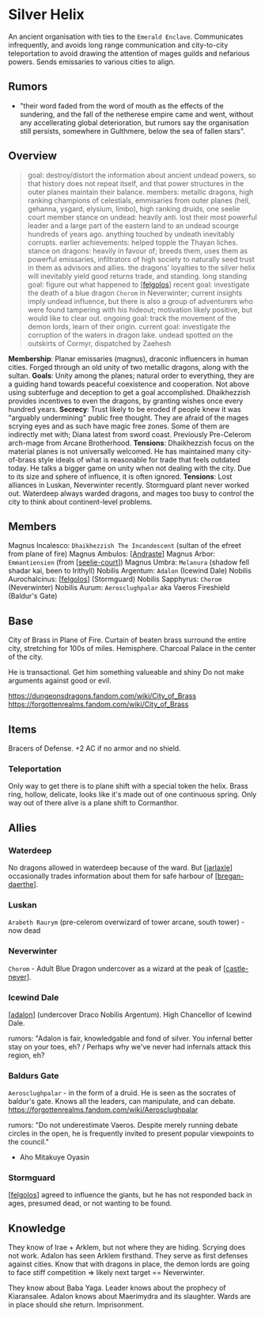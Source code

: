 # Silver Helix
An ancient organisation with ties to the `Emerald Enclave`. Communicates infrequently, and avoids long range communication and city-to-city teleportation to avoid drawing the attention of mages guilds and nefarious powers. Sends emissaries to various cities to align.

## Rumors
- "their word faded from the word of mouth as the effects of the sundering, and the fall of the netherese empire came and went, without any accellerating global deterioration, but rumors say the organisation still persists, somewhere in Gulthmere, below the sea of fallen stars".

## Overview
> goal: destroy/distort the information about ancient undead powers, so that history does not repeat itself, and that power structures in the outer planes maintain their balance.
> members: metallic dragons, high ranking champions of celestials, emmisaries from outer planes (hell, gehanna, ysgard, elysium, limbo), high ranking druids, one seelie court member
> stance on undead: heavily anti. lost their most powerful leader and a large part of the eastern land to an undead scourge hundreds of years ago. anything touched by undeath inevitably corrupts.
> earlier achievements: helped topple the Thayan liches.
> stance on dragons: heavily in favour of; breeds them, uses them as powerful emissaries, infiltrators of high society to naturally seed trust in them as advisors and allies. the dragons' loyalties to the silver helix will inevitably yield good returns trade, and standing.
> long standing goal: figure out what happened to [[felgolos]]
> recent goal: investigate the death of a blue dragon `Chorom` in Neverwinter; current insights imply undead influence, but there is also a group of adventurers who were found tampering with his hideout; motivation likely positive, but would like to clear out.
> ongoing goal: track the movement of the demon lords, learn of their origin.
> current goal: investigate the corruption of the waters in dragon lake. undead spotted on the outskirts of Cormyr, dispatched by Zaehesh

**Membership**: Planar emissaries (magnus), draconic influencers in human cities. Forged through an old unity of two metallic dragons, along with the sultan.
**Goals**: Unity among the planes; natural order to everything, they are a guiding hand towards peaceful coexistence and cooperation. Not above using subterfuge and deception to get a goal accomplished. Dhaikhezzish provides incentives to even the dragons, by granting wishes once every hundred years.
**Secrecy**: Trust likely to be eroded if people knew it was "arguably undermining" public free thought. They are afraid of the mages scrying eyes and as such have magic free zones. Some of them are indirectly met with; Diana latest from sword coast. Previously Pre-Celerom arch-mage from Arcane Brotherhood.
**Tensions**: Dhaikhezzish focus on the material planes is not universally welcomed. He has maintained many city-of-brass style ideals of what is reasonable for trade that feels outdated today. He talks a bigger game on unity when not dealing with the city. Due to its size and sphere of influence, it is often ignored.
**Tensions**: Lost alliances in Luskan, Neverwinter recently. Stormguard plant never worked out. Waterdeep always warded dragons, and mages too busy to control the city to think about continent-level problems.

## Members
Magnus Incalesco: `Dhaikhezzish The Incandescent` (sultan of the efreet from plane of fire)
Magnus Ambulos: [[Andraste]]
Magnus Arbor: `Emmantiensien` (from [[seelie-court]])
Magnus Umbra: `Melanura` (shadow fell shadar kai, been to Irithyll)
Nobilis Argentum: `Adalon` (Icewind Dale)
Nobilis Aurochalcinus: [[felgolos]] (Stormguard)
Nobilis Sapphyrus: `Chorom` (Neverwinter)
Nobilis Aurum: `Aerosclughpalar` aka Vaeros Fireshield (Baldur's Gate)

## Base
City of Brass in Plane of Fire.
Curtain of beaten brass surround the entire city, stretching for 100s of miles. Hemisphere.
Charcoal Palace in the center of the city.

He is transactional.
Get him something valueable and shiny
Do not make arguments against good or evil.

https://dungeonsdragons.fandom.com/wiki/City_of_Brass
https://forgottenrealms.fandom.com/wiki/City_of_Brass

## Items
Bracers of Defense. +2 AC if no armor and no shield.

### Teleportation
Only way to get there is to plane shift with a special token the helix.
Brass ring, hollow, delicate, looks like it's made out of one continuous spring.
Only way out of there alive is a plane shift to Cormanthor.

## Allies
### Waterdeep
No dragons allowed in waterdeep because of the ward.
But [[jarlaxle]] occasionally trades information about them for safe harbour of [[bregan-daerthe]].

### Luskan
`Arabeth Raurym` (pre-celerom overwizard of tower arcane, south tower) - now dead

### Neverwinter
`Chorom` - Adult Blue Dragon undercover as a wizard at the peak of [[castle-never]].

### Icewind Dale
[[adalon]] (undercover Draco Nobilis Argentum). High Chancellor of Icewind Dale.

rumors: "Adalon is fair, knowledgable and fond of silver. You infernal better stay on your toes, eh? / Perhaps why we've never had infernals attack this region, eh?

### Baldurs Gate
`Aerosclughpalar` - in the form of a druid. He is seen as the socrates of baldur's gate.
Knows all the leaders, can manipulate, and can debate.
https://forgottenrealms.fandom.com/wiki/Aerosclughpalar

rumors: "Do not underestimate Vaeros. Despite merely running debate circles in the open, he is frequently invited to present popular viewpoints to the council."

- Aho Mitakuye Oyasin

### Stormguard
[[felgolos]] agreed to influence the giants, but he has not responded back in ages, presumed dead, or not wanting to be found.

## Knowledge
They know of Irae + Arklem, but not where they are hiding. Scrying does not work.
Adalon has seen Arklem firsthand.
They serve as first defenses against cities. Know that with dragons in place, the demon lords are going to face stiff competition => likely next target == Neverwinter.

They know about Baba Yaga.
Leader knows about the prophecy of Kiaransalee.
Adalon knows about Maerimydra and its slaughter. Wards are in place should she return. Imprisonment.

[//begin]: # "Autogenerated link references for markdown compatibility"
[felgolos]: ../npcs/felgolos "Felgolos"
[Andraste]: ../pcs/andraste "Andraste"
[seelie-court]: ../deities/seelie-court "Seelie Court"
[jarlaxle]: ../npcs/jarlaxle "Jarlaxle"
[bregan-daerthe]: bregan-daerthe "Bregan D'aerthe"
[castle-never]: ../north/castle-never "Castle Never"
[adalon]: ../npcs/adalon "Adalon"
[//end]: # "Autogenerated link references"
